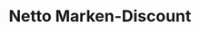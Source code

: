 ---
title: "Netto Marken-Discount"
url: /bad-neuenahr-ahrweiler/netto-marken-discount/
shop: Supermarkt
---